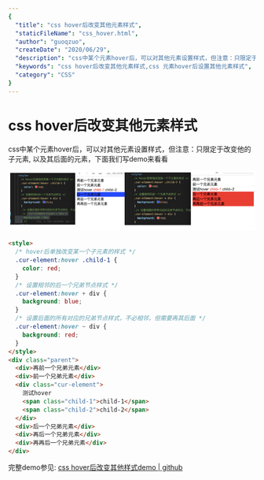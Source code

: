 ```yaml
---
{
  "title": "css hover后改变其他元素样式",
  "staticFileName": "css_hover.html",
  "author": "guoqzuo",
  "createDate": "2020/06/29",
  "description": "css中某个元素hover后，可以对其他元素设置样式，但注意：只限定于改变他的子元素, 以及其后面的元素，下面我们写demo来看看",
  "keywords": "css hover后改变其他元素样式,css 元素hover后设置其他元素样式",
  "category": "CSS"
}
---
```


# css hover后改变其他元素样式

css中某个元素hover后，可以对其他元素设置样式，但注意：只限定于改变他的子元素, 以及其后面的元素，下面我们写demo来看看

![css_hover.png](../../../images/blog/css/css_hover.png)

```html
<style>
  /* hover后单独改变某一个子元素的样式 */
  .cur-element:hover .child-1 {
    color: red;
  }
  /* 设置相邻的后一个兄弟节点样式 */
  .cur-element:hover + div {
    background: blue;
  }
  /* 设置后面的所有对应的兄弟节点样式，不必相邻，但需要再其后面 */
  .cur-element:hover ~ div {
    background: red;
  }
</style>
<div class="parent">
  <div>再前一个兄弟元素</div>
  <div>前一个兄弟元素</div>
  <div class="cur-element">
    测试hover
    <span class="child-1">child-1</span>
    <span class="child-2">child-2</span>
  </div>
  <div>后一个兄弟元素</div>
  <div>再后一个兄弟元素</div>
  <div>再再后一个兄弟元素</div>
</div>
```

完整demo参见: [css hover后改变其他样式demo | github](https://github.com/dev-zuo/fedemo/blob/master/src/DebugDemo/hover%E6%94%B9%E5%8F%98%E5%85%B6%E4%BB%96%E5%85%83%E7%B4%A0%E6%A0%B7%E5%BC%8F/index.html)